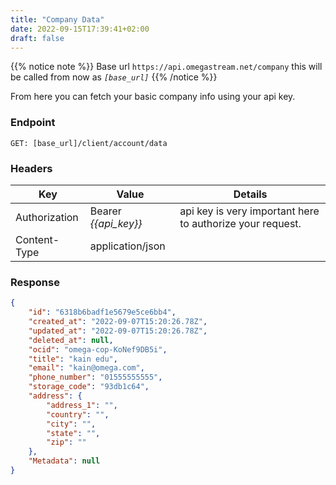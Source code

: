 ```yaml
---
title: "Company Data"
date: 2022-09-15T17:39:41+02:00
draft: false
---
```


{{% notice note %}}
Base url `https://api.omegastream.net/company` this will be called from now as *`[base_url]`*
{{% /notice %}}

From here you can fetch your basic company info using your api key.

### Endpoint
```url
GET: [base_url]/client/account/data
```

### Headers
| Key           | Value              | Details                                                 |
|---------------|--------------------|---------------------------------------------------------|
| Authorization | Bearer *{{api_key}}* | api key is very important here to authorize your request. |
| Content-Type  | application/json   |                                                         |


### Response
```json
{
    "id": "6318b6badf1e5679e5ce6bb4",
    "created_at": "2022-09-07T15:20:26.78Z",
    "updated_at": "2022-09-07T15:20:26.78Z",
    "deleted_at": null,
    "ocid": "omega-cop-KoNef9DB5i",
    "title": "kain edu",
    "email": "kain@omega.com",
    "phone_number": "01555555555",
    "storage_code": "93db1c64",
    "address": {
        "address_1": "",
        "country": "",
        "city": "",
        "state": "",
        "zip": ""
    },
    "Metadata": null
}
```